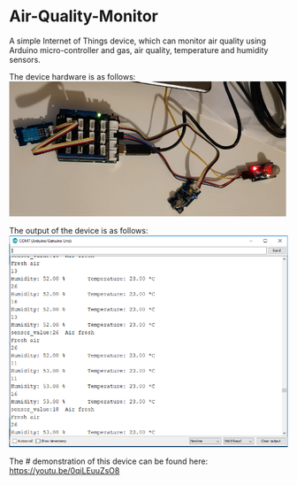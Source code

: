 # Air-Quality-Monitor
A simple Internet of Things device, which can monitor air quality using Arduino micro-controller and gas, air quality, temperature and humidity sensors.

The device hardware is as follows:
![github-small](https://github.com/azraful/Air-Quality-Monitor/blob/master/Device.PNG?raw=true)

The output of the device is as follows:
![github-small](https://github.com/azraful/Air-Quality-Monitor/blob/master/Serial%20Monitor.PNG?raw=true)

The # demonstration of this device can be found here:
https://youtu.be/0qiLEuuZsO8
